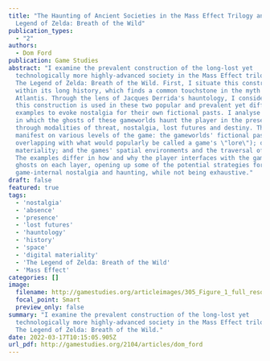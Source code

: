 ```yaml
---
title: "The Haunting of Ancient Societies in the Mass Effect Trilogy and The
  Legend of Zelda: Breath of the Wild"
publication_types:
  - "2"
authors:
  - Dom Ford
publication: Game Studies
abstract: "I examine the prevalent construction of the long-lost yet
  technologically more highly-advanced society in the Mass Effect trilogy and
  The Legend of Zelda: Breath of the Wild. First, I situate this construction
  within its long history, which finds a common touchstone in the myth of
  Atlantis. Through the lens of Jacques Derrida's hauntology, I consider how
  this construction is used in these two popular and prevalent yet different
  examples to evoke nostalgia for their own fictional pasts. I analyse the ways
  in which the ghosts of these gameworlds haunt the player in the present,
  through modalities of threat, nostalgia, lost futures and destiny. These
  manifest on various levels of the game: the gameworlds' fictional pasts (often
  overlapping with what would popularly be called a game's \"lore\"); digital
  materiality; and the games' spatial environments and the traversal of them.
  The examples differ in how and why the player interfaces with the gameworlds'
  ghosts on each layer, opening up some of the potential strategies for this
  game-internal nostalgia and haunting, while not being exhaustive."
draft: false
featured: true
tags:
  - 'nostalgia'
  - 'absence'
  - 'presence'
  - 'lost futures'
  - 'hauntology'
  - 'history'
  - 'space'
  - 'digital materiality'
  - 'The Legend of Zelda: Breath of the Wild'
  - 'Mass Effect'
categories: []
image:
  filename: http://gamestudies.org/articleimages/305_Figure_1_full_resolution.jpg
  focal_point: Smart
  preview_only: false
summary: "I examine the prevalent construction of the long-lost yet
  technologically more highly-advanced society in the Mass Effect trilogy and
  The Legend of Zelda: Breath of the Wild."
date: 2022-03-17T10:15:05.905Z
url_pdf: http://gamestudies.org/2104/articles/dom_ford
---
```

